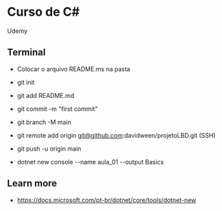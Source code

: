 # Curso de C#

Udemy

## Terminal

  * Colocar o arquivo README.ms na pasta
  * git init
  * git  add README.md
  * git commit -m "first commit"
  * git branch -M main
  * git remote add origin git@github.com:davidween/projetoLBD.git (SSH)
  * git push -u origin main

  * dotnet new console --name aula_01 --output Basics

## Learn more

  * https://docs.microsoft.com/pt-br/dotnet/core/tools/dotnet-new
